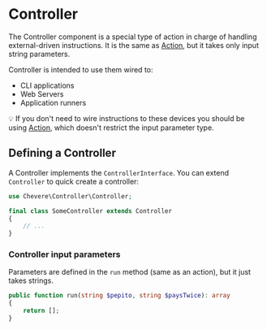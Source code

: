 # Controller

The Controller component is a special type of action in charge of handling external-driven instructions. It is the same as [Action](Action.md), but it takes only input string parameters.

Controller is intended to use them wired to:

* CLI applications
* Web Servers
* Application runners

💡 If you don't need to wire instructions to these devices you should be using [Action](Action.md), which doesn't restrict the input parameter type.

## Defining a Controller

A Controller implements the `ControllerInterface`. You can extend `Controller` to quick create a controller:

```php
use Chevere\Controller\Controller;

final class SomeController extends Controller
{
    // ...
}
```

### Controller input parameters

Parameters are defined in the `run` method (same as an action), but it just takes strings.

```php
public function run(string $pepito, string $paysTwice): array
{
    return [];
}
```
